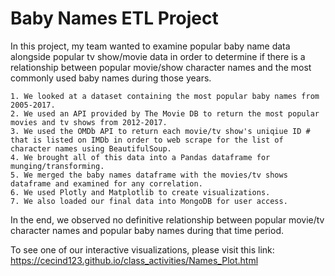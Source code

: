 # Baby Names ETL Project

In this project, my team wanted to examine popular baby name data alongside popular tv show/movie data in order to determine if there is a relationship between popular movie/show character names and the most commonly used baby names during those years. 

    1. We looked at a dataset containing the most popular baby names from 2005-2017. 
    2. We used an API provided by The Movie DB to return the most popular movies and tv shows from 2012-2017. 
    3. We used the OMDb API to return each movie/tv show's uniqiue ID # that is listed on IMDb in order to web scrape for the list of character names using BeautifulSoup. 
    4. We brought all of this data into a Pandas dataframe for munging/transforming. 
    5. We merged the baby names dataframe with the movies/tv shows dataframe and examined for any correlation. 
    6. We used Plotly and Matplotlib to create visualizations. 
    7. We also loaded our final data into MongoDB for user access. 

In the end, we observed no definitive relationship between popular movie/tv character names and popular baby names during that time period. 

To see one of our interactive visualizations, please visit this link: https://cecind123.github.io/class_activities/Names_Plot.html
